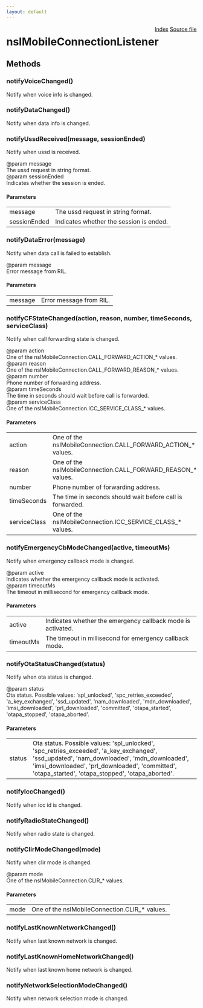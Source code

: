 ```yaml
---
layout: default
---
```

<div class='links' style='float:right'><a href="../index.html">Index</a>
<a href="http://dxr.mozilla.org/mozilla-central/source/dom/mobileconnection/interfaces/nsIMobileConnectionService.idl">Source file</a>
</div>

# nsIMobileConnectionListener #

## Methods ##

### notifyVoiceChanged() ###
  
Notify when voice info is changed.  
  

### notifyDataChanged() ###
  
Notify when data info is changed.  
  

### notifyUssdReceived(message, sessionEnded) ###
  
Notify when ussd is received.  
  
@param message  
       The ussd request in string format.  
@param sessionEnded  
       Indicates whether the session is ended.  
  

#### Parameters ####

<table>

<tr>
<td>message</td>
<td>       The ussd request in string format.  
</td>
</tr>

<tr>
<td>sessionEnded</td>
<td>       Indicates whether the session is ended.  
</td>
</tr>

</table>

### notifyDataError(message) ###
  
Notify when data call is failed to establish.  
  
@param message  
       Error message from RIL.  
  

#### Parameters ####

<table>

<tr>
<td>message</td>
<td>       Error message from RIL.  
</td>
</tr>

</table>

### notifyCFStateChanged(action, reason, number, timeSeconds, serviceClass) ###
  
Notify when call forwarding state is changed.  
  
@param action  
       One of the nsIMobileConnection.CALL_FORWARD_ACTION_* values.  
@param reason  
       One of the nsIMobileConnection.CALL_FORWARD_REASON_* values.  
@param number  
       Phone number of forwarding address.  
@param timeSeconds  
       The time in seconds should wait before call is forwarded.  
@param serviceClass  
       One of the nsIMobileConnection.ICC_SERVICE_CLASS_* values.  
  

#### Parameters ####

<table>

<tr>
<td>action</td>
<td>       One of the nsIMobileConnection.CALL_FORWARD_ACTION_* values.  
</td>
</tr>

<tr>
<td>reason</td>
<td>       One of the nsIMobileConnection.CALL_FORWARD_REASON_* values.  
</td>
</tr>

<tr>
<td>number</td>
<td>       Phone number of forwarding address.  
</td>
</tr>

<tr>
<td>timeSeconds</td>
<td>       The time in seconds should wait before call is forwarded.  
</td>
</tr>

<tr>
<td>serviceClass</td>
<td>       One of the nsIMobileConnection.ICC_SERVICE_CLASS_* values.  
</td>
</tr>

</table>

### notifyEmergencyCbModeChanged(active, timeoutMs) ###
  
Notify when emergency callback mode is changed.  
  
@param active  
       Indicates whether the emergency callback mode is activated.  
@param timeoutMs  
       The timeout in millisecond for emergency callback mode.  
  

#### Parameters ####

<table>

<tr>
<td>active</td>
<td>       Indicates whether the emergency callback mode is activated.  
</td>
</tr>

<tr>
<td>timeoutMs</td>
<td>       The timeout in millisecond for emergency callback mode.  
</td>
</tr>

</table>

### notifyOtaStatusChanged(status) ###
  
Notify when ota status is changed.  
  
@param status  
       Ota status. Possible values: 'spl_unlocked', 'spc_retries_exceeded',  
       'a_key_exchanged', 'ssd_updated', 'nam_downloaded', 'mdn_downloaded',  
       'imsi_downloaded', 'prl_downloaded', 'committed', 'otapa_started',  
       'otapa_stopped', 'otapa_aborted'.  
  

#### Parameters ####

<table>

<tr>
<td>status</td>
<td>       Ota status. Possible values: 'spl_unlocked', 'spc_retries_exceeded',  
       'a_key_exchanged', 'ssd_updated', 'nam_downloaded', 'mdn_downloaded',  
       'imsi_downloaded', 'prl_downloaded', 'committed', 'otapa_started',  
       'otapa_stopped', 'otapa_aborted'.  
</td>
</tr>

</table>

### notifyIccChanged() ###
  
Notify when icc id is changed.  
  

### notifyRadioStateChanged() ###
  
Notify when radio state is changed.  
  

### notifyClirModeChanged(mode) ###
  
Notify when clir mode is changed.  
  
@param mode  
       One of the nsIMobileConnection.CLIR_* values.  
  

#### Parameters ####

<table>

<tr>
<td>mode</td>
<td>       One of the nsIMobileConnection.CLIR_* values.  
</td>
</tr>

</table>

### notifyLastKnownNetworkChanged() ###
  
Notify when last known network is changed.  
  

### notifyLastKnownHomeNetworkChanged() ###
  
Notify when last known home network is changed.  
  

### notifyNetworkSelectionModeChanged() ###
  
Notify when network selection mode is changed.  
  
